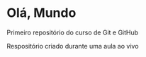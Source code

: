 # Olá, Mundo
 Primeiro repositório do curso de Git e GitHub

 Respositório criado durante uma aula ao vivo
